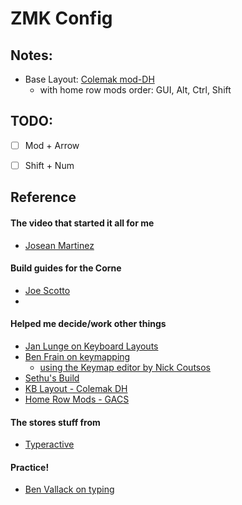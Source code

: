 # ZMK Config

## Notes:
- Base Layout: [Colemak mod-DH](https://colemakmods.github.io/mod-dh/)
  - with home row mods order: GUI, Alt, Ctrl, Shift
 
## TODO:
  -[ ] Mod + Arrow
  -[ ] Shift + Num



## Reference
#### The video that started it all for me
- [Josean Martinez](https://www.youtube.com/watch?v=wTMcH7u-vu0)
#### Build guides for the Corne
- [Joe Scotto](https://www.youtube.com/watch?v=FJgvi7WShxY)
- 
#### Helped me decide/work other things
- [Jan Lunge on Keyboard Layouts](https://www.youtube.com/watch?v=rhdMVXlnQIM)
- [Ben Frain on keymapping](https://www.youtube.com/watch?v=Vy7IoQAe3oU)
  -  [using the Keymap editor by Nick Coutsos](https://nickcoutsos.github.io/keymap-editor/)
- [Sethu's Build](https://www.youtube.com/watch?v=Kx8F4xI5yno)
- [KB Layout - Colemak DH](https://colemakmods.github.io/mod-dh/)
- [Home Row Mods - GACS](https://precondition.github.io/home-row-mods#gacs)



#### The stores stuff from
- [Typeractive](https://typeractive.xyz/)
  
#### Practice!
- [Ben Vallack on typing ](https://www.youtube.com/watch?v=sI-a64EVPPU)
